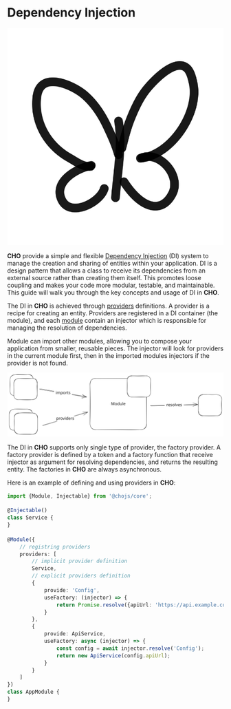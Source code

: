# Dependency Injection

<img class="choko-end" src="../assets/cho.svg">

**CHO** provide a simple and flexible [Dependency Injection](https://en.wikipedia.org/wiki/Dependency_injection) (DI) system
to manage the creation and sharing of entities within your application.
DI is a design pattern that allows a class to receive its dependencies from an external source rather than creating them
itself. This promotes loose coupling and makes your code more modular, testable, and maintainable. This guide will walk
you through the key concepts and usage of DI in **CHO**.



The DI in **CHO** is achieved through [providers](di-providers.md) definitions. A provider is a recipe for creating an
entity. Providers are registered in a DI container (the module), and each [module](di-modules.md) contain an injector
which is responsible for managing the resolution of dependencies.

Module can import other modules, allowing you to compose your application from smaller, reusable pieces.
The injector will look for providers in the current module first, then in the imported modules injectors if the provider
is not found.

<img class="excalidraw" src="../assets/module.svg">

The DI in **CHO** supports only single type of provider, the factory provider. A factory provider is defined by a token and
a factory function that receive injector as argument for resolving dependencies, and returns the resulting entity. The
factories in **CHO** are always asynchronous.

Here is an example of defining and using providers in **CHO**:

```ts
import {Module, Injectable} from '@chojs/core';

@Injectable()
class Service {
}

@Module({
    // registring providers 
    providers: [
        // implicit provider definition
        Service,
        // explicit providers definition
        {
            provide: 'Config',
            useFactory: (injector) => {
                return Promise.resolve({apiUrl: 'https://api.example.com'});
            }
        },
        {
            provide: ApiService,
            useFactory: async (injector) => {
                const config = await injector.resolve('Config');
                return new ApiService(config.apiUrl);
            }
        }
    ]
})
class AppModule {
}
```